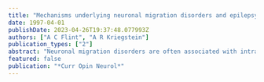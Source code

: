 ```yaml
---
title: "Mechanisms underlying neuronal migration disorders and epilepsy"
date: 1997-04-01
publishDate: 2023-04-26T19:37:48.077993Z
authors: ["A C Flint", "A R Kriegstein"]
publication_types: ["2"]
abstract: "Neuronal migration disorders are often associated with intractable epilepsy. These cortical malformations are quite heterogeneous, suggesting that they may result from interference with a diverse set of processes during corticogenesis. Progress toward understanding the pathophysiologic basis of these disorders is coming from research into the basic mechanisms of corticogenesis, animal models of cortical malformations, and molecular genetic approaches to migration disorders."
featured: false
publication: "*Curr Opin Neurol*"
---
```


